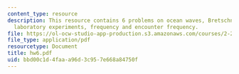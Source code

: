 ```yaml
---
content_type: resource
description: This resource contains 6 problems on ocean waves, Bretschneider spectrum,
  laboratory experiments, frequency and encounter frequency.
file: https://ol-ocw-studio-app-production.s3.amazonaws.com/courses/2-22-design-principles-for-ocean-vehicles-13-42-spring-2005/bbd00c1d4faaa96d3c957e668a84750f_hw6.pdf
file_type: application/pdf
resourcetype: Document
title: hw6.pdf
uid: bbd00c1d-4faa-a96d-3c95-7e668a84750f
---
```


